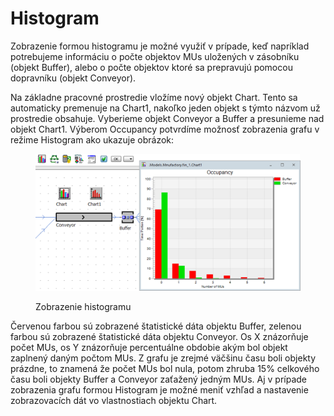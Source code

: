 # Histogram

Zobrazenie formou histogramu je možné využiť v prípade, keď napríklad potrebujeme informáciu o počte objektov MUs uložených v zásobníku (objekt Buffer), alebo o počte objektov ktoré sa prepravujú pomocou dopravníku (objekt Conveyor).

Na základne pracovné prostredie vložíme nový objekt Chart. Tento sa automaticky premenuje na Chart1, nakoľko jeden objekt s týmto názvom už prostredie obsahuje. Vyberieme objekt Conveyor a Buffer a presunieme nad objekt Chart1. Výberom Occupancy potvrdíme možnosť zobrazenia grafu v režime Histogram ako ukazuje obrázok:

<figure><img src="../.gitbook/assets/histogram.png" alt=""><figcaption><p>Zobrazenie histogramu</p></figcaption></figure>

Červenou farbou sú zobrazené štatistické dáta objektu Buffer, zelenou farbou sú zobrazené štatistické dáta objektu Conveyor. Os X znázorňuje počet MUs, os Y znázorňuje percentuálne obdobie akým bol objekt zaplnený daným počtom MUs. Z grafu je zrejmé väčšinu času boli objekty prázdne, to znamená že počet MUs bol nula, potom zhruba 15% celkového času boli objekty Buffer a Conveyor zaťažený jedným MUs. Aj v prípade zobrazenia grafu formou Histogram je možné meniť vzhľad a nastavenie zobrazovacích dát vo vlastnostiach objektu Chart.

